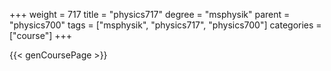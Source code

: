 +++
weight = 717
title = "physics717"
degree = "msphysik"
parent = "physics700"
tags = ["msphysik", "physics717", "physics700"]
categories = ["course"]
+++

{{< genCoursePage >}}
